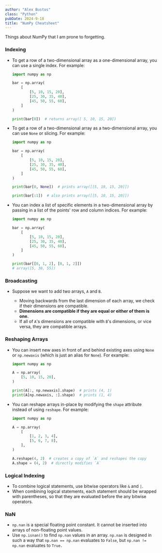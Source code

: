 ```yaml
---
author: "Alex Bustos"
class: "Python"
pubDate: 2024-9-18
title: "NumPy Cheatsheet"
---
```


Things about NumPy that I am prone to forgetting.

### Indexing

-   To get a row of a two-dimensional array as a one-dimensional array, you can
    use a single index. For example:

    ```python
    import numpy as np

    bar = np.array(
        [
            [5, 10, 15, 20],
            [25, 30, 35, 40],
            [45, 50, 55, 60],
        ]
    )

    print(bar[0])  # returns array([ 5, 10, 15, 20])
    ```

-   To get a row of a two-dimensional array as a two-dimensional array, you can
    use `None` or slicing. For example:

    ```python
    import numpy as np

    bar = np.array(
        [
            [5, 10, 15, 20],
            [25, 30, 35, 40],
            [45, 50, 55, 60],
        ]
    )

    print(bar[0, None])  # prints array([[5, 10, 15, 20]])

    print(bar[:1])  # also prints array([[5, 10, 15, 20]])
    ```

-   You can index a list of specific elements in a two-dimensional array by
    passing in a list of the points' row and column indices. For example:

    ```python
    import numpy as np

    bar = np.array(
        [
            [5, 10, 15, 20],
            [25, 30, 35, 40],
            [45, 50, 55, 60],
        ]
    )

    print(bar[[0, 1, 2], [0, 1, 2]])
    # array([5, 30, 55])
    ```

### Broadcasting

-   Suppose we want to add two arrays, `A` and `B`.

    -   Moving backwards from the last dimension of each array, we check if
        their dimensions are compatible.
    -   **Dimensions are compatible if they are equal or either of them is
        one.**
    -   If all of `A`'s dimensions are compatible with `B`'s dimensions, or vice
        versa, they are compatible arrays.

### Reshaping Arrays

-   You can insert new axes in front of and behind existing axes using `None` or
    `np.newaxis` (which is just an alias for `None`). For example:

    ```python
    import numpy as np

    A = np.array(
        [5, 10, 15, 20],
    )

    print(A[:, np.newaxis].shape)  # prints (4, 1)
    print(A[np.newaxis, :].shape)  # prints (1, 4)
    ```

-   You can reshape arrays in-place by modifying the `shape` attribute instead
    of using `reshape`. For example:

    ```python
    import numpy as np

    A = np.array(
        [
            [1, 2, 3, 4],
            [5, 6, 7, 8],
        ],
    )

    A.reshape(4, 2)  # creates a copy of `A` and reshapes the copy
    A.shape = (4, 2)  # directly modifies `A`
    ```

### Logical Indexing

-   To combine logical statements, use bitwise operators like `&` and `|`.
-   When combining logical statements, each statement should be wrapped with
    parentheses, so that they are evaluated before the any bitwise operators.

### NaN

-   `np.nan` is a special floating point constant. It cannot be inserted into
    arrays of non-floating point values.
-   Use `np.isnan()` to find `np.nan` values in an array. `np.nan` is designed
    in such a way that `np.nan == np.nan` evaluates to `False`, but
    `np.nan != np.nan` evaluates to `True.`
